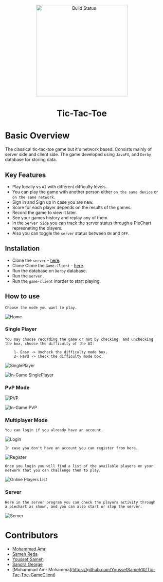 <p align="center">
   <img src="https://raw.githubusercontent.com/YoussefSameh10/Tic-Tac-Toe-GameClient/main/src/xogameclient/homeAssets/app-icon-xo.png" alt="Build Status" width="300">
</p>
<h1 align="center"> Tic-Tac-Toe </h1>

# Basic Overview

The classical tic-tac-toe game but it's network based. Consists mainly of server side and client side.
The game developed using `JavaFX`, and `Derby` database for storing data. 


## Key Features

- Play locally vs `AI` with different difficulty levels.
- You can play the game with another person either `on the same device` or `on the same network`.
- Sign in and Sign up in case you are new.
- Score for each player depends on the results of the games.
- Record the game to view it later.
- See your games history and replay any of them.
- In the `Server Side` you can track the server status through a PieChart represneting the players.
- Also you can toggle the `server` status between `ON` and `OFF`.

## Installation

- Clone the `server` - [here](https://github.com/YoussefSameh10/XOGameServer).
- Clone Clone the `Game-Client` - [here](https://github.com/YoussefSameh10/Tic-Tac-Toe-GameClient).
- Run the database on `Derby` database.
- Run the `server` .
- Run the `game-client` inorder to start playing.
## How to use

> 
    Choose the mode you want to play.
![Home](https://raw.githubusercontent.com/YoussefSameh10/Tic-Tac-Toe-GameClient/main/README%20Assets/Home.PNG)


### Single Player
>   
    You may choose recording the game or not by checking  and unchecking the box, choose the difficulty of the AI:
        
        1- Easy -> Uncheck the difficulty mode box.
        2- Hard -> Check the difficulty mode box.
    
![SinglePlayer](https://raw.githubusercontent.com/YoussefSameh10/Tic-Tac-Toe-GameClient/main/README%20Assets/VsAIMode.PNG)

![In-Game SinglePlayer](https://raw.githubusercontent.com/YoussefSameh10/Tic-Tac-Toe-GameClient/main/README%20Assets/In-GameVSAI.PNG)


### PvP Mode
    
![PVP](https://raw.githubusercontent.com/YoussefSameh10/Tic-Tac-Toe-GameClient/main/README%20Assets/PVP.PNG)

![In-Game PVP](https://raw.githubusercontent.com/YoussefSameh10/Tic-Tac-Toe-GameClient/main/README%20Assets/In-GamePVP.PNG)


### Multiplayer Mode

>
    You can login if you already have an account.

![Login](https://raw.githubusercontent.com/YoussefSameh10/Tic-Tac-Toe-GameClient/main/README%20Assets/Multiplayer.PNG)

>
    In case you don't have an account you can register from here.

![Register](https://raw.githubusercontent.com/YoussefSameh10/Tic-Tac-Toe-GameClient/main/README%20Assets/Register.PNG)


>
    Once you login you will find a list of the available players on your network that you can challenge them to play.

![Online Players List](https://raw.githubusercontent.com/YoussefSameh10/Tic-Tac-Toe-GameClient/main/README%20Assets/OnlinePlayersList.PNG)

### Server
>
    Here in the server program you can check the players activity through a piechart as shown, and you can also start or stop the server.
![Server](https://raw.githubusercontent.com/YoussefSameh10/Tic-Tac-Toe-GameClient/main/README%20Assets/Server.PNG)

# Contributors
- [Mohammad Amr](https://github.com/YoussefSameh10/Tic-Tac-Toe-GameClient)
- [Sameh Reda](https://github.com/YoussefSameh10/Tic-Tac-Toe-GameClient)
- [Youssef Sameh](https://github.com/YoussefSameh10/Tic-Tac-Toe-GameClient)
- [Sandra George](https://github.com/YoussefSameh10/Tic-Tac-Toe-GameClient)
- [Mohammad Amr Mohamma\](https://github.com/YoussefSameh10/Tic-Tac-Toe-GameClient)